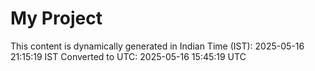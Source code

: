 # My Project

This content is dynamically generated in Indian Time (IST): 2025-05-16 21:15:19 IST
Converted to UTC: 2025-05-16 15:45:19 UTC
